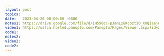 ```yaml
---
layout: post
topics: 
date:   2023-04-20 08:00:00 -0800
notes1: https://drive.google.com/file/d/1H590cc-pJmhLzGKcoztIO_X0QIaejqmu/view?usp=share_link
video1: https://usfca.hosted.panopto.com/Panopto/Pages/Viewer.aspx?id=20bada31-b368-41af-9a6c-af93011bda66
code1:  
notes2: 
video2: 
code2:
---
```

